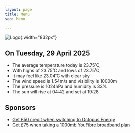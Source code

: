 ```yaml
---
layout: page
title: Menu
seo: Menu

---
```


![Logo](/images/logo.jpg){:width="832px"}

<!-- weather_marker starts -->
## On Tuesday, 29 April 2025

- The average temperature today is 23.75˚C,
- With highs of 23.75˚C and lows of 23.75˚C,
- It may feel like 23.04˚C with clear sky
- The wind speed is 1.54m/s and visibility is 10000m
- The pressure is 1024hPa and humidity is 33%
- The sun will rise at 04:42 and set at 19:28

<!-- weather_marker ends -->

## Sponsors

- [Get £50 credit when switching to Octopus Energy](https://bit.ly/3oD1nnS)
- [Get £75 when taking a 1000mb YouFibre broadband plan](https://aklam.io/91zWhU?)
